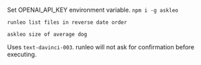 Set OPENAI_API_KEY environment variable. `npm i -g askleo`

```shell
runleo list files in reverse date order

askleo size of average dog
```

Uses `text-davinci-003`.  runleo will not ask for confirmation before executing.
